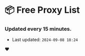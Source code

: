 # :package: Free Proxy List
### Updated every 15 minutes.

- Last updated: `2024-09-08 18:24`

:heart:

